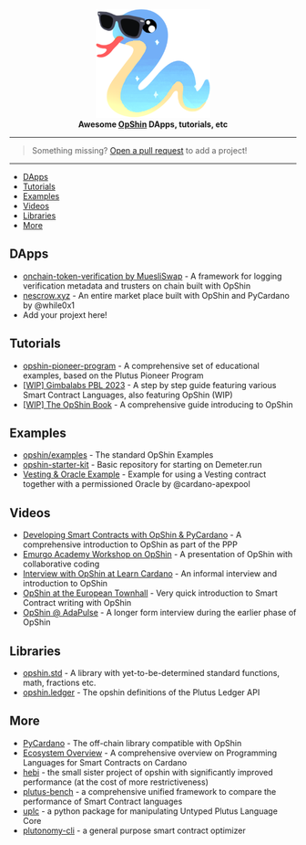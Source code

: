 <p align="center">
    <img src="awesome-opshin.png" alt="Awesome OpShin" width="200px"/>
    <br/>
    <strong>Awesome <a href="https://opshin.dev" alt="opshin.dev"/>OpShin</a> DApps, tutorials, etc</strong>
</p>

---

> Something missing? [Open a pull request](https://github.com/OpShin/awesome-opshin/pulls) to add a project!

---

- [DApps](#DApps)
- [Tutorials](#Tutorials)
- [Examples](#Examples)
- [Videos](#Videos)
- [Libraries](#Libraries)
- [More](#More)


## DApps

- [onchain-token-verification by MuesliSwap](https://github.com/MuesliSwapTeam/onchain-token-verification) - A framework for logging verification metadata and trusters on chain built with OpShin
- [nescrow.xyz](https://nescrow.xyz/) - An entire market place built with OpShin and PyCardano by @while0x1
- Add your projext here!

## Tutorials

- [opshin-pioneer-program](https://github.com/OpShin/opshin-pioneer-program) - A comprehensive set of educational examples, based on the Plutus Pioneer Program
- [[WIP] Gimbalabs PBL 2023](https://plutuspbl.io/modules/101/1017) - A step by step guide featuring various Smart Contract Languages, also featuring OpShin (WIP)
- [[WIP] The OpShin Book](https://book.opshin.dev/) - A comprehensive guide introducing to OpShin

## Examples

- [opshin/examples](https://github.com/OpShin/opshin/tree/main/examples) - The standard OpShin Examples
- [opshin-starter-kit](https://github.com/OpShin/opshin-starter-kit) - Basic repository for starting on Demeter.run
- [Vesting & Oracle Example](https://github.com/cardano-apexpool/opshin-smart-contract-examples/tree/main/vesting_oracle_fee) - Example for using a Vesting contract together with a permissioned Oracle by @cardano-apexpool

## Videos

- [Developing Smart Contracts with OpShin & PyCardano](https://www.youtube.com/watch?v=Ale01hnxZEg&list=PLNEK_Ejlx3x0ivViR3g9lAkB4Qj3iejp1&index=4) - A comprehensive introduction to OpShin as part of the PPP
- [Emurgo Academy Workshop on OpShin](https://www.youtube.com/watch?v=S-GgkDsUBpQ) - A presentation of OpShin with collaborative coding
- [Interview with OpShin at Learn Cardano](https://www.youtube.com/watch?v=JXmTpLZnHjU) - An informal interview and introduction to OpShin
- [OpShin at the European Townhall](https://youtu.be/RcnDpwT9LvQ?t=310) - Very quick introduction to Smart Contract writing with OpShin
- [OpShin @ AdaPulse](https://www.youtube.com/watch?v=EHpVwD_CNGc) - A longer form interview during the earlier phase of OpShin

## Libraries

- [opshin.std](https://github.com/OpShin/opshin/tree/main/opshin/std) - A library with yet-to-be-determined standard functions, math, fractions etc.
- [opshin.ledger](https://github.com/OpShin/opshin/tree/main/opshin/ledger) - The opshin definitions of the Plutus Ledger API

## More

- [PyCardano](https://github.com/Python-Cardano/pycardano) - The off-chain library compatible with OpShin
- [Ecosystem Overview](https://aiken-lang.org/ecosystem-overview) - A comprehensive overview on Programming Languages for Smart Contracts on Cardano
- [hebi](https://github.com/OpShin/hebi) - the small sister project of opshin with significantly improved performance (at the cost of more restrictiveness)
- [plutus-bench](https://github.com/OpShin/plutus-bench) - a comprehensive unified framework to compare the performance of Smart Contract languages
- [uplc](https://github.com/OpShin/uplc) - a python package for manipulating Untyped Plutus Language Core
- [plutonomy-cli](https://github.com/OpShin/plutonomy-cli) - a general purpose smart contract optimizer
